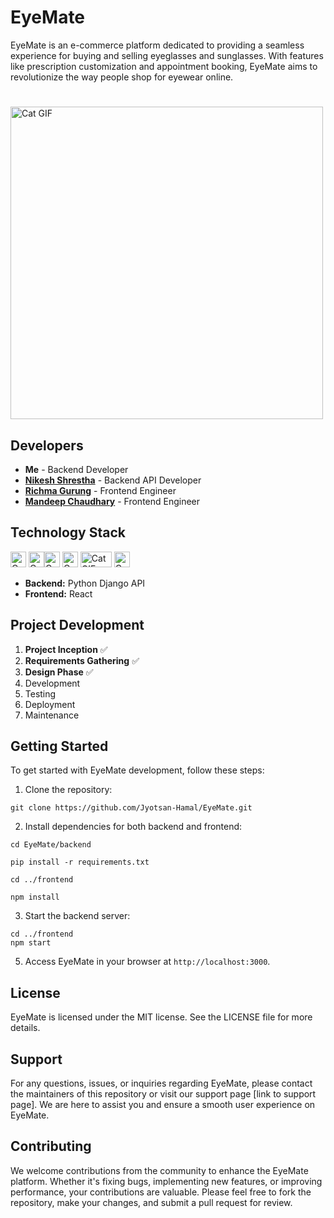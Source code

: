 
# EyeMate

EyeMate is an e-commerce platform dedicated to providing a seamless experience for buying and selling eyeglasses and sunglasses. With features like prescription customization and appointment booking, EyeMate aims to revolutionize the way people shop for eyewear online.
# 
<img src="https://user-images.githubusercontent.com/74038190/212750680-266fa8aa-39f1-4e8b-8873-7181dbaf3d7c.gif" alt="Cat GIF" width="500" height="500">

## Developers

- **Me** -  Backend Developer
- [**Nikesh Shrestha**](https://github.com/Nik-doid) - Backend API Developer
- [**Richma Gurung**](https://github.com/Mochigurung) - Frontend Engineer
- [**Mandeep Chaudhary**](https://github.com/Mandip69) - Frontend Engineer

## Technology Stack
<img src="https://user-images.githubusercontent.com/74038190/212257472-08e52665-c503-4bd9-aa20-f5a4dae769b5.gif" alt="Cat GIF" width="25" height="25"> <img src="https://user-images.githubusercontent.com/74038190/212257467-871d32b7-e401-42e8-a166-fcfd7baa4c6b.gif" alt="Cat GIF" width="25" height="25"><img src="https://user-images.githubusercontent.com/74038190/212257454-16e3712e-945a-4ca2-b238-408ad0bf87e6.gif" alt="Cat GIF" width="25" height="25">
<img src="https://user-images.githubusercontent.com/74038190/212257468-1e9a91f1-b626-4baa-b15d-5c385dfa7ed2.gif" alt="Cat GIF" width="25" height="25">
<img src="https://user-images.githubusercontent.com/74038190/212281775-b468df30-4edc-4bf8-a4ee-f52e1aaddc86.gif" alt="Cat GIF" width="50" height="25">
<img src="https://user-images.githubusercontent.com/74038190/212280805-9bcb336b-8c55-46a8-abf8-ff286ab55472.gif" alt="Cat GIF" width="25" height="25">

- **Backend:** Python Django API 
- **Frontend:** React

## Project Development

1. **Project Inception** ✅
2. **Requirements Gathering** ✅
3. **Design Phase** ✅
4. Development
5. Testing
6. Deployment
7. Maintenance


## Getting Started

To get started with EyeMate development, follow these steps:

1. Clone the repository:
```
git clone https://github.com/Jyotsan-Hamal/EyeMate.git
```

2. Install dependencies for both backend and frontend:

```
cd EyeMate/backend
```
```
pip install -r requirements.txt
```
```
cd ../frontend
```
```
npm install
```


3. Start the backend server:
```
cd ../frontend
npm start
```

5. Access EyeMate in your browser at `http://localhost:3000`.

## License

EyeMate is licensed under the MIT license. See the LICENSE file for more details.

## Support

For any questions, issues, or inquiries regarding EyeMate, please contact the maintainers of this repository or visit our support page [link to support page]. We are here to assist you and ensure a smooth user experience on EyeMate.

## Contributing

We welcome contributions from the community to enhance the EyeMate platform. Whether it's fixing bugs, implementing new features, or improving performance, your contributions are valuable. Please feel free to fork the repository, make your changes, and submit a pull request for review.
